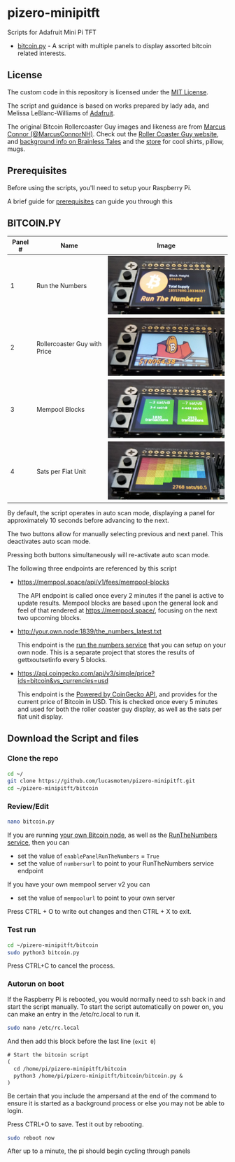 # pizero-minipitft

Scripts for Adafruit Mini Pi TFT

- [bitcoin.py](./bitcoin/bitcoin.py) - A script with multiple panels to display assorted bitcoin related interests.

## License

The custom code in this repository is licensed under the [MIT License](LICENSE).

The script and guidance is based on works prepared by lady ada, and Melissa LeBlanc-Williams of [Adafruit](https://learn.adafruit.com/).

The original Bitcoin Rollercoaster Guy images and likeness are from [Marcus Connor \(@MarcusConnorNH\)](https://twitter.com/MarcusConnorNH/).  Check out the [Roller Coaster Guy website](https://rollercoasterguy.github.io/), and [background info on Brainless Tales](http://www.brainlesstales.com/bitcoin-roller-coaster) and the [store](https://www.zazzle.com/store/bitcoinrollercoaster) for cool shirts, pillow, mugs.

## Prerequisites

Before using the scripts, you'll need to setup your Raspberry Pi.

A brief guide for [prerequisites](docs/prereqs.md) can guide you through this

## BITCOIN.PY

| Panel # | Name | Image |
| --- | --- | --- |
| 1 | Run the Numbers | <img src="docs/images/panel1.jpg" style="width:400px" /> |
| 2 | Rollercoaster Guy with Price | <img src="docs/images/panel2.jpg" style="width:400px" /> |
| 3 | Mempool Blocks | <img src="docs/images/panel3.jpg" style="width:400px" /> |
| 4 | Sats per Fiat Unit | <img src="docs/images/panel4.jpg" style="width:400px" /> |

By default, the script operates in auto scan mode, displaying a panel for approximately 10 seconds before advancing to the next.  

The two buttons allow for manually selecting previous and next panel.  This deactivates auto scan mode.

Pressing both buttons simultaneously will re-activate auto scan mode.

The following three endpoints are referenced by this script

* https://mempool.space/api/v1/fees/mempool-blocks

  The API endpoint is called once every 2 minutes if the panel is active to update results.  Mempool blocks are based upon the general look and feel of that rendered at https://mempool.space/, focusing on the next two upcoming blocks.

* http://your.own.node:1839/the_numbers_latest.txt

  This endpoint is the [run the numbers service](https://github.com/lucasmoten/runthenumbers) that you can setup on your own node.  This is a separate project that stores the results of gettxoutsetinfo every 5 blocks.

* https://api.coingecko.com/api/v3/simple/price?ids=bitcoin&vs_currencies=usd

  This endpoint is the [Powered by CoinGecko API](https://www.coingecko.com/en), and provides for the current price of Bitcoin in USD. This is checked once every 5 minutes and used for both the roller coaster guy display, as well as the sats per fiat unit display.


## Download the Script and files

### Clone the repo

```bash
cd ~/
git clone https://github.com/lucasmoten/pizero-minipitft.git
cd ~/pizero-minipitft/bitcoin
```

### Review/Edit

```bash
nano bitcoin.py
```

If you are running [your own Bitcoin node](https://stadicus.github.io/RaspiBolt/), as well as the [RunTheNumbers service](https://github.com/lucasmoten/runthenumbers), then you can

- set the value of `enablePanelRunTheNumbers` = `True`
- set the value of `numbersurl` to point to your RunTheNumbers service endpoint


If you have your own mempool server v2 you can 

- set the value of `mempoolurl` to point to your own server

Press CTRL + O to write out changes and then CTRL + X to exit.


### Test run

```bash
cd ~/pizero-minipitft/bitcoin
sudo python3 bitcoin.py
```

Press CTRL+C to cancel the process. 

### Autorun on boot

If the Raspberry Pi is rebooted, you would normally need to ssh back in and start the script manually.
To start the script automatically on power on, you can make an entry in the /etc/rc.local to run it.

```bash
sudo nano /etc/rc.local
```

And then add this block before the last line (`exit 0`)

```
# Start the bitcoin script
(
  cd /home/pi/pizero-minipitft/bitcoin
  python3 /home/pi/pizero-minipitft/bitcoin/bitcoin.py &
)
```
Be certain that you include the ampersand at the end of the command to ensure it is started as a background process or else you may not be able to login.

Press CTRL+O to save. Test it out by rebooting.

```bash
sudo reboot now
```
After up to a minute, the pi should begin cycling through panels 